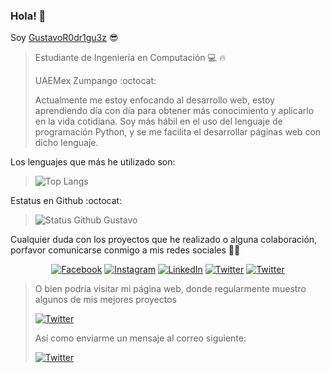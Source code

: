 ### Hola! 👋
Soy [GustavoR0dr1gu3z](http://gustavocalzada.me/) :sunglasses:
> 
> Estudiante de Ingeniería en Computación :computer: 🔥
> 
> 
> UAEMex Zumpango :octocat:
> 
>Actualmente me estoy enfocando al desarrollo web, estoy aprendiendo día con día para obtener más conocimiento y aplicarlo en la vida cotidiana.
>Soy más hábil en el uso del lenguaje de programación Python, y se me facilita el desarrollar páginas web con dicho lenguaje.
>
Los lenguajes que más he utilizado son:
>
>![Top Langs](https://github-readme-stats.vercel.app/api/top-langs/?username=GustavoR0dr1gu3z&langs_count=9&layout=compact&hide=Hack&theme=dracula)

Estatus en Github :octocat:
>
>![Status Github Gustavo](https://github-readme-stats.vercel.app/api?username=GustavoR0dr1gu3z&count_private=true&theme=dracula)

>
Cualquier duda con los proyectos que he realizado o alguna colaboración, porfavor comunicarse conmigo a mis redes sociales 🤤🔥
>
<p align="center">
  <a href="https://www.facebook.com/Gustavo.Calzada1710/" target="_blank"><img alt="Facebook" src="https://img.shields.io/badge/-Gustavo_Calzada-4267b2?style=for-the-badge&logo=Facebook&logoColor=white"></a>
  <a href="https://www.instagram.com/gustavo_calzada/" target="_blank"><img alt="Instagram" src="https://img.shields.io/badge/-gustavo_calzada-e43182?style=for-the-badge&logo=Instagram&logoColor=white"></a>
  <a href="https://www.linkedin.com/in/gustavo-rodriguez-calzada-9a0720196/" target="_blank"><img alt="LinkedIn" src="https://img.shields.io/badge/-gustavo_rodriguez_calzada-blue?style=for-the-badge&logo=Linkedin&logoColor=white"></a>
  <a href="https://twitter.com/GustavoCal17" target="_blank"><img alt="Twitter" src="https://img.shields.io/badge/-gustavo_rodriguez_calzada-blue?style=for-the-badge&logo=twitter&logoColor=white"></a>
  <a href="https://www.youtube.com/channel/UC6jTSoykQbaNwTI5VlEptvw/videos" target="_blank"><img alt="Twitter" src="https://img.shields.io/badge/-gustavo_rodriguez_calzada-red?style=for-the-badge&logo=youtube&logoColor=withe"></a>

 
 >O bien podría visitar mi página web, donde regularmente muestro algunos de mis mejores proyectos 
 >
 >  <a href="http://gustavocalzada.me/" target="_blank"><img alt="Twitter" src="https://img.shields.io/badge/-gustavocalzada.me-red?style=for-the-badge&logo=web&logoColor=withe"></a>
 >  
 >
 >Así como enviarme un mensaje al correo siguiente:
 >
 ><a href="mailto:gustavo.soader.cx@gmail.com" target="_blank"><img alt="Twitter" src="https://img.shields.io/badge/-gustavo.soader.cx@gmail.com-red?style=for-the-badge&logo=web&logoColor=withe"></a>


</p>


<!--
**GustavoR0dr1gu3z/GustavoR0dr1gu3z** is a ✨ _special_ ✨ repository because its `README.md` (this file) appears on your GitHub profile.

Here are some ideas to get you started:



